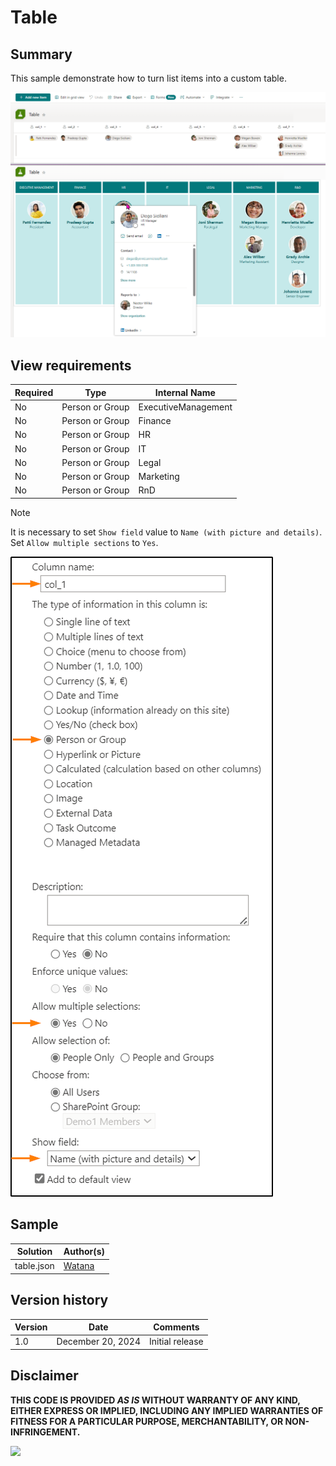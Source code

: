 # Table

## Summary

This sample demonstrate how to turn list items into a custom table.


![screenshot of the sample](./assets/screenshot.png)


## View requirements
Required|Type|Internal Name
--------|----|-
No | Person or Group | ExecutiveManagement
No | Person or Group | Finance
No | Person or Group | HR
No | Person or Group | IT
No | Person or Group | Legal
No | Person or Group | Marketing
No | Person or Group | RnD

> [!NOTE]
> It is necessary to set `Show field` value to `Name (with picture and details)`.
> Set `Allow multiple sections` to `Yes`.


![screenshot of the sample](./assets/column-setting.png)


## Sample

Solution|Author(s)
--------|-
table.json |[Watana](https://github.com/watana2)


## Version history
Version|Date|Comments
-------|----|-
1.0    |December 20, 2024 |Initial release


## Disclaimer
**THIS CODE IS PROVIDED *AS IS* WITHOUT WARRANTY OF ANY KIND, EITHER EXPRESS OR IMPLIED, INCLUDING ANY IMPLIED WARRANTIES OF FITNESS FOR A PARTICULAR PURPOSE, MERCHANTABILITY, OR NON-INFRINGEMENT.**

<img src="https://pnptelemetry.azurewebsites.net/list-formatting/view-samples/table" />